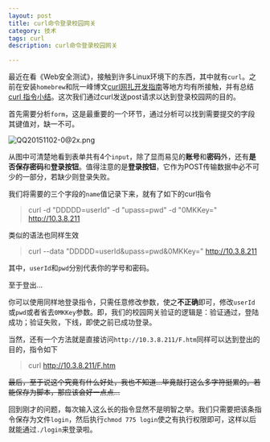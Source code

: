 ```yaml
---
layout: post
title: curl命令登录校园网关
category: 技术
tags: curl
description: curl命令登录校园网关

---
```


最近在看《Web安全测试》，接触到许多Linux环境下的东西，其中就有`curl`。之前在安装`homebrew`和阮一峰博文[curl网扎开发指南](http://www.ruanyifeng.com/blog/2011/09/curl.html)等地方均有所接触，并有总结[curl 指令小结](http://if-true.com/2015/09/16/curl-command-summary.html)。这次我们通过curl发送post请求以达到登录校园网的目的。

首先需要分析`form`，这是最重要的一个环节，通过分析可以找到需要提交的字段其键值对，缺一不可。

![QQ20151102-0@2x.png](https://ooo.0o0.ooo/2015/11/02/56371db402c30.png)

从图中可清楚地看到表单共有4个`input`，除了显而易见的**账号**和**密码**外，还有**是否保存密码**和**登录按钮**。值得注意的是**登录按钮**，它作为POST传输数据中必不可少的一部分，若缺少则登录失败。

我们将需要的三个字段的`name`值记录下来，就有了如下的curl指令

> curl -d "DDDDD=userId" -d "upass=pwd" -d "0MKKey=" http://10.3.8.211

类似的语法也同样生效

> curl --data "DDDDD=userId&upass=pwd&0MKKey=" http://10.3.8.211

其中，`userId`和`pwd`分别代表你的学号和密码。

至于登出...

你可以使用同样地登录指令，只需任意修改参数，使之**不正确**即可，修改`userId`或`pwd`或者省去`0MKKey`参数。即，我们的校园网关验证的逻辑是：验证通过，登陆成功；验证失败，下线，即使之前已成功登录。

当然，还有一个方法就是直接访问`http://10.3.8.211/F.htm`同样可以达到登出的目的，指令如下

> curl http://10.3.8.211/F.htm

<del>最后，至于说这个究竟有什么好处，我也不知道...毕竟敲打这么多字符挺累的。若能保存为脚本，那应该会好一点点...</del>

回到刚才的问题，每次输入这么长的指令显然不是明智之举。我们只需要把该条指令保存为文件`login`，然后执行`chmod 775 login`使之有执行权限即可，这样以后就能通过`./login`来登录啦。





